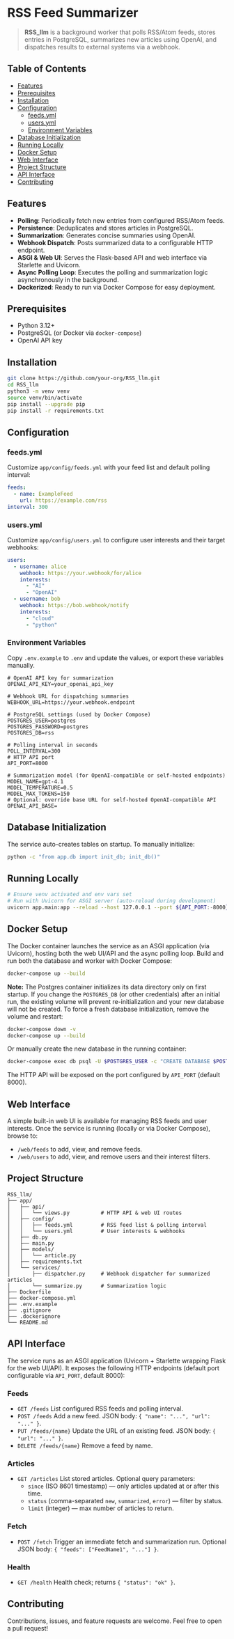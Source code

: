 # RSS Feed Summarizer

> **RSS_llm** is a background worker that polls RSS/Atom feeds, stores entries in PostgreSQL, summarizes new articles using OpenAI, and dispatches results to external systems via a webhook.

## Table of Contents
- [Features](#features)
- [Prerequisites](#prerequisites)
- [Installation](#installation)
- [Configuration](#configuration)
  - [feeds.yml](#feedsyml)
  - [users.yml](#usersyml)
  - [Environment Variables](#environment-variables)
- [Database Initialization](#database-initialization)
- [Running Locally](#running-locally)
- [Docker Setup](#docker-setup)
- [Web Interface](#web-interface)
- [Project Structure](#project-structure)
- [API Interface](#api-interface)
- [Contributing](#contributing)

## Features
- **Polling**: Periodically fetch new entries from configured RSS/Atom feeds.
- **Persistence**: Deduplicates and stores articles in PostgreSQL.
- **Summarization**: Generates concise summaries using OpenAI.
- **Webhook Dispatch**: Posts summarized data to a configurable HTTP endpoint.
- **ASGI & Web UI**: Serves the Flask-based API and web interface via Starlette and Uvicorn.
- **Async Polling Loop**: Executes the polling and summarization logic asynchronously in the background.
- **Dockerized**: Ready to run via Docker Compose for easy deployment.

## Prerequisites
- Python 3.12+
- PostgreSQL (or Docker via `docker-compose`)
- OpenAI API key

## Installation
```bash
git clone https://github.com/your-org/RSS_llm.git
cd RSS_llm
python3 -m venv venv
source venv/bin/activate
pip install --upgrade pip
pip install -r requirements.txt
```

## Configuration

### feeds.yml
Customize `app/config/feeds.yml` with your feed list and default polling interval:
```yaml
feeds:
  - name: ExampleFeed
    url: https://example.com/rss
interval: 300
```

### users.yml
Customize `app/config/users.yml` to configure user interests and their target webhooks:
```yaml
users:
  - username: alice
    webhook: https://your.webhook/for/alice
    interests:
      - "AI"
      - "OpenAI"
  - username: bob
    webhook: https://bob.webhook/notify
    interests:
      - "cloud"
      - "python"
```

### Environment Variables
Copy `.env.example` to `.env` and update the values, or export these variables manually.

```dotenv
# OpenAI API key for summarization
OPENAI_API_KEY=your_openai_api_key

# Webhook URL for dispatching summaries
WEBHOOK_URL=https://your.webhook.endpoint

# PostgreSQL settings (used by Docker Compose)
POSTGRES_USER=postgres
POSTGRES_PASSWORD=postgres
POSTGRES_DB=rss

# Polling interval in seconds
POLL_INTERVAL=300
# HTTP API port
API_PORT=8000

# Summarization model (for OpenAI-compatible or self-hosted endpoints)
MODEL_NAME=gpt-4.1
MODEL_TEMPERATURE=0.5
MODEL_MAX_TOKENS=150
# Optional: override base URL for self-hosted OpenAI-compatible API
OPENAI_API_BASE=
```

## Database Initialization
The service auto-creates tables on startup. To manually initialize:
```bash
python -c "from app.db import init_db; init_db()"
```

## Running Locally
```bash
# Ensure venv activated and env vars set
# Run with Uvicorn for ASGI server (auto-reload during development)
uvicorn app.main:app --reload --host 127.0.0.1 --port ${API_PORT:-8000}
```

## Docker Setup
The Docker container launches the service as an ASGI application (via Uvicorn), hosting both the web UI/API and the async polling loop. Build and run both the database and worker with Docker Compose:
```bash
docker-compose up --build
```

**Note:** The Postgres container initializes its data directory only on first startup. If you change the `POSTGRES_DB` (or other credentials) after an initial run, the existing volume will prevent re-initialization and your new database will not be created. To force a fresh database initialization, remove the volume and restart:
```bash
docker-compose down -v
docker-compose up --build
```
Or manually create the new database in the running container:
```bash
docker-compose exec db psql -U $POSTGRES_USER -c "CREATE DATABASE $POSTGRES_DB;"
```

The HTTP API will be exposed on the port configured by `API_PORT` (default 8000).

## Web Interface

A simple built-in web UI is available for managing RSS feeds and user interests. Once the service is running (locally or via Docker Compose), browse to:

- `/web/feeds` to add, view, and remove feeds.
- `/web/users` to add, view, and remove users and their interest filters.

## Project Structure
```
RSS_llm/
├── app/
│   ├── api/
│   │   └── views.py          # HTTP API & web UI routes
│   ├── config/
│   │   ├── feeds.yml         # RSS feed list & polling interval
│   │   └── users.yml         # User interests & webhooks
│   ├── db.py
│   ├── main.py
│   ├── models/
│   │   └── article.py
│   ├── requirements.txt
│   └── services/
│       ├── dispatcher.py     # Webhook dispatcher for summarized articles
│       └── summarize.py      # Summarization logic
├── Dockerfile
├── docker-compose.yml
├── .env.example
├── .gitignore
├── .dockerignore
└── README.md
```

## API Interface

The service runs as an ASGI application (Uvicorn + Starlette wrapping Flask for the web UI/API). It exposes the following HTTP endpoints (default port configurable via `API_PORT`, default 8000):

### Feeds
- `GET /feeds`
  List configured RSS feeds and polling interval.
- `POST /feeds`
  Add a new feed. JSON body: `{ "name": "...", "url": "..." }`.
- `PUT /feeds/{name}`
  Update the URL of an existing feed. JSON body: `{ "url": "..." }`.
- `DELETE /feeds/{name}`
  Remove a feed by name.

### Articles
- `GET /articles`
  List stored articles. Optional query parameters:
  - `since` (ISO 8601 timestamp) — only articles updated at or after this time.
  - `status` (comma-separated `new`, `summarized`, `error`) — filter by status.
  - `limit` (integer) — max number of articles to return.

### Fetch
- `POST /fetch`
  Trigger an immediate fetch and summarization run. Optional JSON body: `{ "feeds": ["FeedName1", "..."] }`.

### Health
- `GET /health`
  Health check; returns `{ "status": "ok" }`.

## Contributing
Contributions, issues, and feature requests are welcome. Feel free to open a pull request!